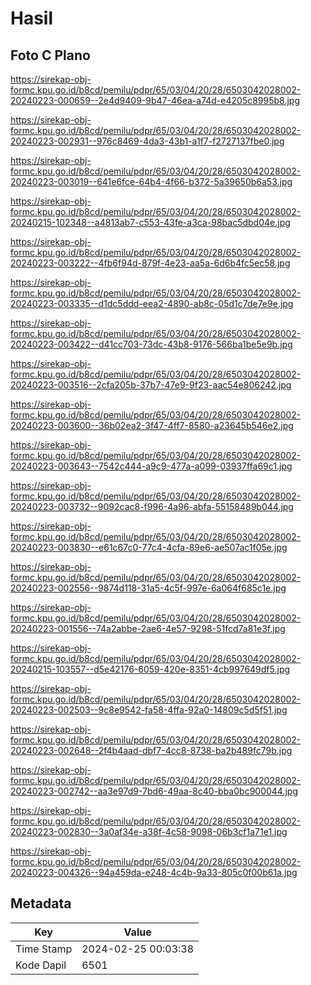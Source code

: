 # Hasil

## Foto C Plano

https://sirekap-obj-formc.kpu.go.id/b8cd/pemilu/pdpr/65/03/04/20/28/6503042028002-20240223-000659--2e4d9409-9b47-46ea-a74d-e4205c8995b8.jpg

https://sirekap-obj-formc.kpu.go.id/b8cd/pemilu/pdpr/65/03/04/20/28/6503042028002-20240223-002931--976c8469-4da3-43b1-a1f7-f2727137fbe0.jpg

https://sirekap-obj-formc.kpu.go.id/b8cd/pemilu/pdpr/65/03/04/20/28/6503042028002-20240223-003019--641e6fce-64b4-4f66-b372-5a39650b6a53.jpg

https://sirekap-obj-formc.kpu.go.id/b8cd/pemilu/pdpr/65/03/04/20/28/6503042028002-20240215-102348--a4813ab7-c553-43fe-a3ca-98bac5dbd04e.jpg

https://sirekap-obj-formc.kpu.go.id/b8cd/pemilu/pdpr/65/03/04/20/28/6503042028002-20240223-003222--4fb6f94d-879f-4e23-aa5a-6d6b4fc5ec58.jpg

https://sirekap-obj-formc.kpu.go.id/b8cd/pemilu/pdpr/65/03/04/20/28/6503042028002-20240223-003335--d1dc5ddd-eea2-4890-ab8c-05d1c7de7e9e.jpg

https://sirekap-obj-formc.kpu.go.id/b8cd/pemilu/pdpr/65/03/04/20/28/6503042028002-20240223-003422--d41cc703-73dc-43b8-9176-566ba1be5e9b.jpg

https://sirekap-obj-formc.kpu.go.id/b8cd/pemilu/pdpr/65/03/04/20/28/6503042028002-20240223-003516--2cfa205b-37b7-47e9-9f23-aac54e806242.jpg

https://sirekap-obj-formc.kpu.go.id/b8cd/pemilu/pdpr/65/03/04/20/28/6503042028002-20240223-003600--36b02ea2-3f47-4ff7-8580-a23645b546e2.jpg

https://sirekap-obj-formc.kpu.go.id/b8cd/pemilu/pdpr/65/03/04/20/28/6503042028002-20240223-003643--7542c444-a9c9-477a-a099-03937ffa69c1.jpg

https://sirekap-obj-formc.kpu.go.id/b8cd/pemilu/pdpr/65/03/04/20/28/6503042028002-20240223-003732--9092cac8-f996-4a96-abfa-55158489b044.jpg

https://sirekap-obj-formc.kpu.go.id/b8cd/pemilu/pdpr/65/03/04/20/28/6503042028002-20240223-003830--e61c67c0-77c4-4cfa-89e6-ae507ac1f05e.jpg

https://sirekap-obj-formc.kpu.go.id/b8cd/pemilu/pdpr/65/03/04/20/28/6503042028002-20240223-002556--9874d118-31a5-4c5f-997e-6a064f685c1e.jpg

https://sirekap-obj-formc.kpu.go.id/b8cd/pemilu/pdpr/65/03/04/20/28/6503042028002-20240223-001556--74a2abbe-2ae6-4e57-9298-51fcd7a81e3f.jpg

https://sirekap-obj-formc.kpu.go.id/b8cd/pemilu/pdpr/65/03/04/20/28/6503042028002-20240215-103557--d5e42176-6059-420e-8351-4cb997649df5.jpg

https://sirekap-obj-formc.kpu.go.id/b8cd/pemilu/pdpr/65/03/04/20/28/6503042028002-20240223-002503--9c8e9542-fa58-4ffa-92a0-14809c5d5f51.jpg

https://sirekap-obj-formc.kpu.go.id/b8cd/pemilu/pdpr/65/03/04/20/28/6503042028002-20240223-002648--2f4b4aad-dbf7-4cc8-8738-ba2b489fc79b.jpg

https://sirekap-obj-formc.kpu.go.id/b8cd/pemilu/pdpr/65/03/04/20/28/6503042028002-20240223-002742--aa3e97d9-7bd6-49aa-8c40-bba0bc900044.jpg

https://sirekap-obj-formc.kpu.go.id/b8cd/pemilu/pdpr/65/03/04/20/28/6503042028002-20240223-002830--3a0af34e-a38f-4c58-9098-06b3cf1a71e1.jpg

https://sirekap-obj-formc.kpu.go.id/b8cd/pemilu/pdpr/65/03/04/20/28/6503042028002-20240223-004326--94a459da-e248-4c4b-9a33-805c0f00b61a.jpg


## Metadata

| Key        | Value               |
| ---------- | ------------------- |
| Time Stamp | 2024-02-25 00:03:38 |
| Kode Dapil | 6501                |



